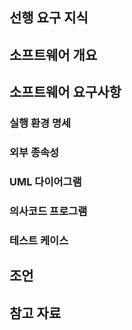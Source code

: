 ## 선행 요구 지식

## 소프트웨어 개요

## 소프트웨어 요구사항

### 실행 환경 명세

### 외부 종속성

### UML 다이어그램

### 의사코드 프로그램

### 테스트 케이스

## 조언

## 참고 자료
